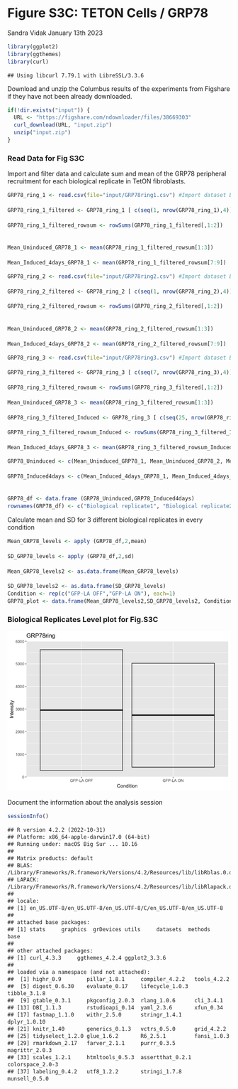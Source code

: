 Figure S3C: TETON Cells / GRP78
================
Sandra Vidak
January 13th 2023

``` r
library(ggplot2)
library(ggthemes)
library(curl)
```

    ## Using libcurl 7.79.1 with LibreSSL/3.3.6

Download and unzip the Columbus results of the experiments from Figshare
if they have not been already downloaded.

``` r
if(!dir.exists("input")) {
  URL <- "https://figshare.com/ndownloader/files/38669303"
  curl_download(URL, "input.zip")
  unzip("input.zip")
}
```

### Read Data for Fig S3C

Import and filter data and calculate sum and mean of the GRP78
peripheral recruitment for each biological replicate in TetON
fibroblasts.

``` r
GRP78_ring_1 <- read.csv(file="input/GRP78ring1.csv") #Import dataset Biological replicate_1

GRP78_ring_1_filtered <- GRP78_ring_1 [ c(seq(1, nrow(GRP78_ring_1),4)), c("Intensity.Nucleus.3", "Intensity.Nucleus.4")]

GRP78_ring_1_filtered_rowsum <- rowSums(GRP78_ring_1_filtered[,1:2])


Mean_Uninduced_GRP78_1 <- mean(GRP78_ring_1_filtered_rowsum[1:3])

Mean_Induced_4days_GRP78_1 <- mean(GRP78_ring_1_filtered_rowsum[7:9])
```

``` r
GRP78_ring_2 <- read.csv(file="input/GRP78ring2.csv") #Import dataset Biological replicate_2

GRP78_ring_2_filtered <- GRP78_ring_2 [ c(seq(1, nrow(GRP78_ring_2),4)), c("Intensity.Nucleus.3", "Intensity.Nucleus.4")]

GRP78_ring_2_filtered_rowsum <- rowSums(GRP78_ring_2_filtered[,1:2])


Mean_Uninduced_GRP78_2 <- mean(GRP78_ring_2_filtered_rowsum[1:3])

Mean_Induced_4days_GRP78_2 <- mean(GRP78_ring_2_filtered_rowsum[7:9])
```

``` r
GRP78_ring_3 <- read.csv(file="input/GRP78ring3.csv") #Import dataset Biological replicate_3

GRP78_ring_3_filtered <- GRP78_ring_3 [ c(seq(7, nrow(GRP78_ring_3),4)), c("Intensity.Nucleus.3", "Intensity.Nucleus.4")]

GRP78_ring_3_filtered_rowsum <- rowSums(GRP78_ring_3_filtered[,1:2])

Mean_Uninduced_GRP78_3 <- mean(GRP78_ring_3_filtered_rowsum[1:3])

GRP78_ring_3_filtered_Induced <- GRP78_ring_3 [ c(seq(25, nrow(GRP78_ring_3),4)), c("Intensity.Nucleus.3", "Intensity.Nucleus.4")]

GRP78_ring_3_filtered_rowsum_Induced <- rowSums(GRP78_ring_3_filtered_Induced[,1:2])

Mean_Induced_4days_GRP78_3 <- mean(GRP78_ring_3_filtered_rowsum_Induced[1:3])
```

``` r
GRP78_Uninduced <- c(Mean_Uninduced_GRP78_1, Mean_Uninduced_GRP78_2, Mean_Uninduced_GRP78_3)

GRP78_Induced4days <- c(Mean_Induced_4days_GRP78_1, Mean_Induced_4days_GRP78_2, Mean_Induced_4days_GRP78_3)


GRP78_df <- data.frame (GRP78_Uninduced,GRP78_Induced4days)
rownames(GRP78_df) <- c("Biological replicate1", "Biological replicate2", "Biological replicate3")
```

Calculate mean and SD for 3 different biological replicates in every
condition

``` r
Mean_GRP78_levels <- apply (GRP78_df,2,mean)

SD_GRP78_levels <- apply (GRP78_df,2,sd)

Mean_GRP78_levels2 <- as.data.frame(Mean_GRP78_levels)

SD_GRP78_levels2 <- as.data.frame(SD_GRP78_levels)
Condition <- rep(c("GFP-LA OFF","GFP-LA ON"), each=1)
GRP78_plot <- data.frame(Mean_GRP78_levels2,SD_GRP78_levels2, Condition )
```

### Biological Replicates Level plot for Fig.S3C

![](output/Fig_S3C-1.png)<!-- -->

Document the information about the analysis session

``` r
sessionInfo()
```

    ## R version 4.2.2 (2022-10-31)
    ## Platform: x86_64-apple-darwin17.0 (64-bit)
    ## Running under: macOS Big Sur ... 10.16
    ## 
    ## Matrix products: default
    ## BLAS:   /Library/Frameworks/R.framework/Versions/4.2/Resources/lib/libRblas.0.dylib
    ## LAPACK: /Library/Frameworks/R.framework/Versions/4.2/Resources/lib/libRlapack.dylib
    ## 
    ## locale:
    ## [1] en_US.UTF-8/en_US.UTF-8/en_US.UTF-8/C/en_US.UTF-8/en_US.UTF-8
    ## 
    ## attached base packages:
    ## [1] stats     graphics  grDevices utils     datasets  methods   base     
    ## 
    ## other attached packages:
    ## [1] curl_4.3.3     ggthemes_4.2.4 ggplot2_3.3.6 
    ## 
    ## loaded via a namespace (and not attached):
    ##  [1] highr_0.9        pillar_1.8.1     compiler_4.2.2   tools_4.2.2     
    ##  [5] digest_0.6.30    evaluate_0.17    lifecycle_1.0.3  tibble_3.1.8    
    ##  [9] gtable_0.3.1     pkgconfig_2.0.3  rlang_1.0.6      cli_3.4.1       
    ## [13] DBI_1.1.3        rstudioapi_0.14  yaml_2.3.6       xfun_0.34       
    ## [17] fastmap_1.1.0    withr_2.5.0      stringr_1.4.1    dplyr_1.0.10    
    ## [21] knitr_1.40       generics_0.1.3   vctrs_0.5.0      grid_4.2.2      
    ## [25] tidyselect_1.2.0 glue_1.6.2       R6_2.5.1         fansi_1.0.3     
    ## [29] rmarkdown_2.17   farver_2.1.1     purrr_0.3.5      magrittr_2.0.3  
    ## [33] scales_1.2.1     htmltools_0.5.3  assertthat_0.2.1 colorspace_2.0-3
    ## [37] labeling_0.4.2   utf8_1.2.2       stringi_1.7.8    munsell_0.5.0
